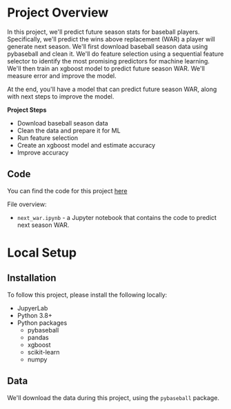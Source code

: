 # Project Overview

In this project, we'll predict future season stats for baseball players.  Specifically, we'll predict the wins above replacement (WAR) a player will generate next season.  We'll first download baseball season data using pybaseball and clean it.  We'll do feature selection using a sequential feature selector to identify the most promising predictors for machine learning.  We'll then train an xgboost model to predict future season WAR.  We'll measure error and improve the model.

At the end, you'll have a model that can predict future season WAR, along with next steps to improve the model.

**Project Steps**

* Download baseball season data
* Clean the data and prepare it for ML
* Run feature selection
* Create an xgboost model and estimate accuracy
* Improve accuracy

## Code

You can find the code for this project [here](https://github.com/dataquestio/project-walkthroughs/tree/master/baseball_games)

File overview:

* `next_war.ipynb` - a Jupyter notebook that contains the code to predict next season WAR.

# Local Setup

## Installation

To follow this project, please install the following locally:

* JupyerLab
* Python 3.8+
* Python packages
    * pybaseball
    * pandas
    * xgboost
    * scikit-learn
    * numpy

## Data

We'll download the data during this project, using the `pybaseball` package.